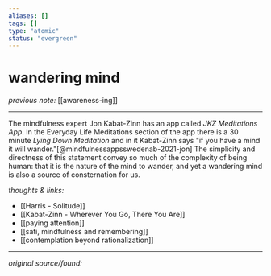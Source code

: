 ```yaml
---
aliases: []
tags: []
type: "atomic"
status: "evergreen"
---
```


# wandering mind

_previous note:_ [[awareness-ing]]

---

The mindfulness expert Jon Kabat-Zinn has an app called _JKZ Meditations App_. In the Everyday Life Meditations section of the app there is a 30 minute _Lying Down Meditation_ and in it Kabat-Zinn says "if you have a mind it will wander."[@mindfulnessappsswedenab-2021-jon] The simplicity and directness of this statement convey so much of the complexity of being human: that it is the nature of the mind to wander, and yet a wandering mind is also a source of consternation for us. 


_thoughts & links:_

- [[Harris - Solitude]]
- [[Kabat-Zinn - Wherever You Go, There You Are]]
- [[paying attention]]
- [[sati, mindfulness and remembering]]
- [[contemplation beyond rationalization]]

---

_original source/found:_ 


